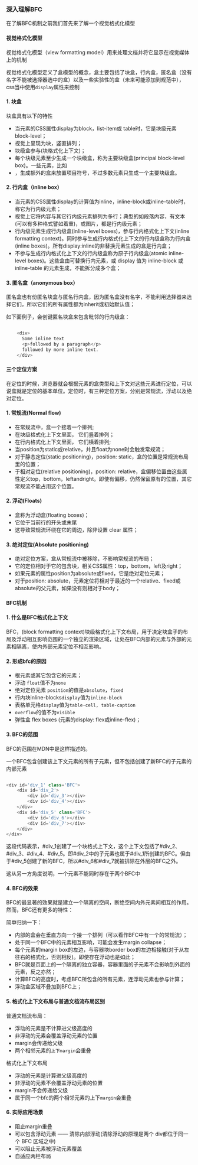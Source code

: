 ### 深入理解BFC

在了解BFC机制之前我们首先来了解一个视觉格式化模型

#### 视觉格式化模型

视觉格式化模型（view formatting model）用来处理文档并将它显示在视觉媒体上的机制

视觉格式化模型定义了盒模型的概念，盒主要包括了块盒，行内盒，匿名盒（没有名字不能被选择器选中的盒）以及一些实验性的盒（未来可能添加到规范中），css当中使用```display```属性来控制

#### 1. 块盒

块盒具有以下的特性

+ 当元素的CSS属性display为block，list-item或 table时，它是块级元素 block-level；
+ 视觉上呈现为块，竖直排列；
+ 块级盒参与(块格式化上下文)；
+ 每个块级元素至少生成一个块级盒，称为主要块级盒(principal block-level box)。一些元素，比如<li>，生成额外的盒来放置项目符号，不过多数元素只生成一个主要块级盒。

#### 2. 行内盒（inline box）

+ 当元素的CSS属性display的计算值为inline，inline-block或inline-table时，称它为行内级元素；
+ 视觉上它将内容与其它行内级元素排列为多行；典型的如段落内容，有文本(可以有多种格式譬如着重)，或图片，都是行内级元素；
+ 行内级元素生成行内级盒(inline-level boxes)，参与行内格式化上下文(inline formatting context)。同时参与生成行内格式化上下文的行内级盒称为行内盒(inline boxes)。所有display:inline的非替换元素生成的盒是行内盒；
+ 不参与生成行内格式化上下文的行内级盒称为原子行内级盒(atomic inline-level boxes)。这些盒由可替换行内元素，或 display 值为 inline-block 或 inline-table 的元素生成，不能拆分成多个盒；

#### 3. 匿名盒（anonymous box）

匿名盒也有份匿名块盒与匿名行内盒，因为匿名盒没有名字，不能利用选择器来选择它们，所以它们的所有属性都为inherit或初始默认值；

如下面例子，会创键匿名块盒来包含毗邻的行内级盒：

```js

    <div>
      Some inline text
      <p>followed by a paragraph</p>
      followed by more inline text.
    </div>

```

#### 三个定位方案

在定位的时候，浏览器就会根据元素的盒类型和上下文对这些元素进行定位，可以说盒就是定位的基本单位。定位时，有三种定位方案，分别是常规流，浮动以及绝对定位。

#### 1. 常规流(Normal flow)

+ 在常规流中，盒一个接着一个排列;
+ 在块级格式化上下文里面， 它们竖着排列；
+ 在行内格式化上下文里面， 它们横着排列;
+ 当position为static或relative，并且float为none时会触发常规流；
+ 对于静态定位(static positioning)，position: static，盒的位置是常规流布局里的位置；
+ 于相对定位(relative positioning)，position: relative，盒偏移位置由这些属性定义top，bottom，leftandright。即使有偏移，仍然保留原有的位置，其它常规流不能占用这个位置。

#### 2. 浮动(Floats)

+ 盒称为浮动盒(floating boxes)；
+ 它位于当前行的开头或末尾
+ 这导致常规流环绕在它的周边，除非设置 clear 属性；

#### 3. 绝对定位(Absolute positioning)

+ 绝对定位方案，盒从常规流中被移除，不影响常规流的布局；
+ 它的定位相对于它的包含块，相关CSS属性：top，bottom，left及right；
+ 如果元素的属性position为absolute或fixed，它是绝对定位元素；
+ 对于position: absolute，元素定位将相对于最近的一个relative、fixed或absolute的父元素，如果没有则相对于body；


#### BFC机制

#### 1. 什么是BFC格式化上下文

BFC，(block formatting context)块级格式化上下文布局，用于决定块盒子的布局及浮动相互影响范围的一个独立的渲染区域，让处在BFC内部的元素与外部的元素相隔离，使内外部元素定位不相互影响。

#### 2. 形成bfc的原因

+ 根元素或其它包含它的元素；
+ 浮动 ```float```值不为```none```
+ 绝对定位元素 ```position```的值是```absolute```，```fixed```
+ 行内块inline-blocks```display```值为```inline-block```
+ 表格单元格```display```值为```table-cell, table-caption```
+ ```overflow```的值不为```visible```
+ 弹性盒 flex boxes (元素的display: flex或inline-flex)；
  
#### 3. BFC的范围

BFC的范围在MDN中是这样描述的。

一个BFC包含创建该上下文元素的所有子元素，但不包括创建了新BFC的子元素的内部元素

```js

<div id='div_1' class='BFC'>
    <div id='div_2'>
        <div id='div_3'></div>
        <div id='div_4'></div>
    </div>
    <div id='div_5' class='BFC'>
        <div id='div_6'></div>
        <div id='div_7'></div>
    </div>
</div>

```

这段代码表示，#div_1创建了一个块格式上下文，这个上下文包括了#div_2、#div_3、#div_4、#div_5。即#div_2中的子元素也属于#div_1所创建的BFC。但由于#div_5创建了新的BFC，所以#div_6和#div_7就被排除在外层的BFC之外。

这从另一方角度说明，一个元素不能同时存在于两个BFC中

#### 4. BFC的效果

BFC的最显著的效果就是建立一个隔离的空间，断绝空间内外元素间相互的作用。然而，BFC还有更多的特性：

简单归纳一下：

+ 内部的盒会在垂直方向一个接一个排列（可以看作BFC中有一个的常规流）；
+ 处于同一个BFC中的元素相互影响，可能会发生margin collapse；
+ 每个元素的margin box的左边，与容器块border box的左边相接触(对于从左往右的格式化，否则相反)。即使存在浮动也是如此；
+ BFC就是页面上的一个隔离的独立容器，容器里面的子元素不会影响到外面的元素，反之亦然；
+ 计算BFC的高度时，考虑BFC所包含的所有元素，连浮动元素也参与计算；
+ 浮动盒区域不叠加到BFC上；

#### 5. 格式化上下文布局与普通文档流布局区别

普通文档流布局：

+ 浮动的元素是不计算进父级高度的
+ 非浮动的元素会覆盖浮动元素的位置
+ margin会传递给父级
+ 两个相邻元素的```上下margin```会重叠

格式化上下文布局

+ 浮动的元素是计算进父级高度的
+ 非浮动的元素不会覆盖浮动元素的位置
+ margin不会传递给父级
+ 属于同一个bfc的两个相邻元素的上下```margin```会重叠


#### 6. 实际应用场景

+ 阻止margin重叠
+ 可以包含浮动元素 —— 清除内部浮动(清除浮动的原理是两个 div都位于同一个 BFC 区域之中)
+ 可以阻止元素被浮动元素覆盖
+ 自适应两栏布局